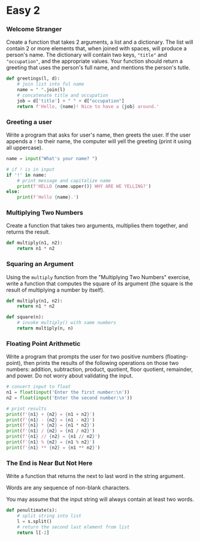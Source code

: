 # Easy 2

### Welcome Stranger

Create a function that takes 2 arguments, a list and a dictionary. The list will contain 2 or more elements that, when joined with spaces, will produce a person's name. The dictionary will contain two keys, `"title"` and `"occupation"`, and the appropriate values. Your function should return a greeting that uses the person's full name, and mentions the person's tutle.

```python
def greetings(l, d):
    # join list into ful name
    name = " ".join(l)
    # concatenate title and occupation
    job = d['title'] + " " + d["occupation"]
    return f'Hello, {name}! Nice to have a {job} around.'
```

### Greeting a user

Write a program that asks for user's name, then greets the user. If the user appends a `!` to their name, the computer will yell the greeting (print it using all uppercase).

```python
name = input("What's your name? ")

# if ! is in input
if '!' in name:
    # print message and capitalize name
    print(f'HELLO {name.upper()} WHY ARE WE YELLING?')
else:
    print(f'Hello {name}.')
```

### Multiplying Two Numbers

Create a function that takes two arguments, multiplies them together, and returns the result.

```python
def multiply(n1, n2):
    return n1 * n2
```

### Squaring an Argument

Using the `multiply` function from the "Multiplying Two Numbers" exercise, write a function that computes the square of its argument (the square is the result of multiplying a number by itself).

```python
def multiply(n1, n2):
    return n1 * n2

def square(n):
    # invoke multiply() with same numbers
    return multiply(n, n)
```

### Floating Point Arithmetic

Write a program that prompts the user for two positive numbers (floating-point), then prints the results of the following operations on those two numbers: addition, subtraction, product, quotient, floor quotient, remainder, and power. Do not worry about validating the input.

```python
# convert input to float
n1 = float(input('Enter the first number:\n'))
n2 = float(input('Enter the second number:\n'))

# print results
print(f'{n1} + {n2} = {n1 + n2}')
print(f'{n1} - {n2} = {n1 - n2}')
print(f'{n1} * {n2} = {n1 * n2}')
print(f'{n1} / {n2} = {n1 / n2}')
print(f'{n1} // {n2} = {n1 // n2}')
print(f'{n1} % {n2} = {n1 % n2}')
print(f'{n1} ** {n2} = {n1 ** n2}')
```

### The End is Near But Not Here

Write a function that returns the next to last word in the string argument.

Words are any sequence of non-blank characters.

You may assume that the input string will always contain at least two words.

```python
def penultimate(s):
    # split string into list
    l = s.split()
    # return the second last element from list
    return l[-2]
```

